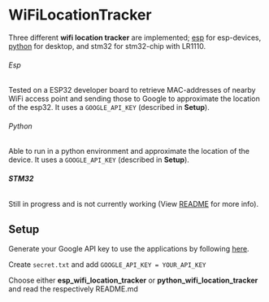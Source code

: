 # WiFiLocationTracker

Three different **wifi location tracker** are implemented; [esp](esp/README.md) for esp-devices, [python](python/README.md) for desktop, and stm32 for stm32-chip with LR1110.

###### Esp

Tested on a ESP32 developer board to retrieve MAC-addresses of nearby WiFi access point and sending those to Google to approximate the location of the esp32. It uses a `GOOGLE_API_KEY` (described in **Setup**).

###### Python

Able to run in a python environment and approximate the location of the device. It uses a `GOOGLE_API_KEY` (described in **Setup**).

###### **STM32**

Still in progress and is not currently working (View [README](stm32/README.md) for more info).

## Setup

Generate your Google API key to use the applications by following [here](https://developers.google.com/maps/documentation/geolocation/get-api-key).

Create `secret.txt` and add `GOOGLE_API_KEY = YOUR_API_KEY`

Choose either **esp_wifi_location_tracker** or **python_wifi_location_tracker** and read the respectively README.md
